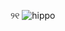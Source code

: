 ୨୧
![hippo](https://64.media.tumblr.com/9fc0de2751a0ecdaac633ac4f7934489/483b3b871c57ed9e-a7/s250x400/4b5d4b75674a06ae03a1b16a26af1929ec641ab6.gifv)
